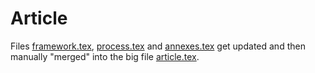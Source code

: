 # Article

Files [framework.tex](./framework.tex), [process.tex](./process.tex)
and [annexes.tex](./annexes.tex) get updated and then manually "merged" into the
big file [article.tex](./article.tex).

